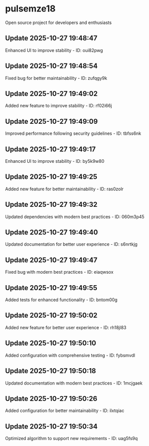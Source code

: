 # pulsemze18
Open source project for developers and enthusiasts

## Update 2025-10-27 19:48:47
Enhanced UI to improve stability - ID: oui82pwg


## Update 2025-10-27 19:48:54
Fixed bug for better maintainability - ID: zufqgy9k


## Update 2025-10-27 19:49:02
Added new feature to improve stability - ID: rf02i66j


## Update 2025-10-27 19:49:09
Improved performance following security guidelines - ID: tbfss6nk


## Update 2025-10-27 19:49:17
Enhanced UI to improve stability - ID: by5k9w80


## Update 2025-10-27 19:49:25
Added new feature for better maintainability - ID: ras0zolr


## Update 2025-10-27 19:49:32
Updated dependencies with modern best practices - ID: 060m3p45


## Update 2025-10-27 19:49:40
Updated documentation for better user experience - ID: s6nrtkjg


## Update 2025-10-27 19:49:47
Fixed bug with modern best practices - ID: eiaqwsox


## Update 2025-10-27 19:49:55
Added tests for enhanced functionality - ID: bntom00g


## Update 2025-10-27 19:50:02
Added new feature for better user experience - ID: rh18jl83


## Update 2025-10-27 19:50:10
Added configuration with comprehensive testing - ID: fybsmvdl


## Update 2025-10-27 19:50:18
Updated documentation with modern best practices - ID: 1mcjgaek


## Update 2025-10-27 19:50:26
Added configuration for better maintainability - ID: ilxtqiac


## Update 2025-10-27 19:50:34
Optimized algorithm to support new requirements - ID: uag5fs9q


